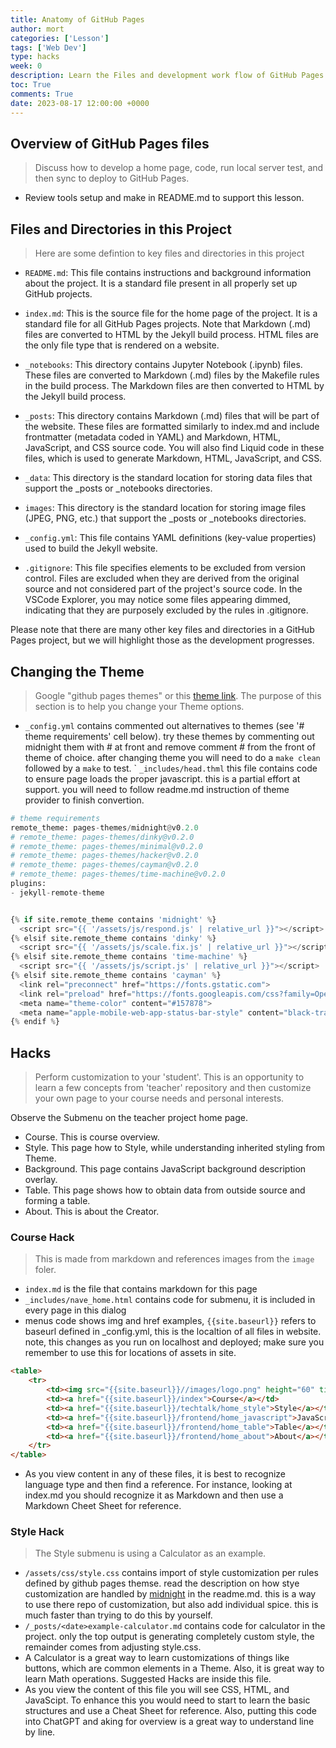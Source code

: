 ```yaml
---
title: Anatomy of GitHub Pages
author: mort
categories: ['Lesson']
tags: ['Web Dev']
type: hacks
week: 0
description: Learn the Files and development work flow of GitHub Pages.  This includes working with you home page, theme, markdown, and more.
toc: True
comments: True
date: 2023-08-17 12:00:00 +0000
---
```


## Overview of GitHub Pages files
> Discuss how to develop a home page, code, run local server test, and then sync to deploy to GitHub Pages.
- Review tools setup and make in README.md to support this lesson.  

## Files and Directories in this Project
> Here are some defintion to key files and directories in this project

- `README.md`: This file contains instructions and background information about the project. It is a standard file present in all properly set up GitHub projects.

- `index.md`: This is the source file for the home page of the project. It is a standard file for all GitHub Pages projects. Note that Markdown (.md) files are converted to HTML by the Jekyll build process. HTML files are the only file type that is rendered on a website.

- `_notebooks`: This directory contains Jupyter Notebook (.ipynb) files. These files are converted to Markdown (.md) files by the Makefile rules in the build process. The Markdown files are then converted to HTML by the Jekyll build process.

- `_posts`: This directory contains Markdown (.md) files that will be part of the website. These files are formatted similarly to index.md and include frontmatter (metadata coded in YAML) and Markdown, HTML, JavaScript, and CSS source code. You will also find Liquid code in these files, which is used to generate Markdown, HTML, JavaScript, and CSS.

- `_data`: This directory is the standard location for storing data files that support the _posts or _notebooks directories.

- `images`: This directory is the standard location for storing image files (JPEG, PNG, etc.) that support the _posts or _notebooks directories.

- `_config.yml`: This file contains YAML definitions (key-value properties) used to build the Jekyll website.

- `.gitignore`: This file specifies elements to be excluded from version control. Files are excluded when they are derived from the original source and not considered part of the project's source code. In the VSCode Explorer, you may notice some files appearing dimmed, indicating that they are purposely excluded by the rules in .gitignore.

Please note that there are many other key files and directories in a GitHub Pages project, but we will highlight those as the development progresses.


## Changing the Theme
> Google "github pages themes"  or this [theme link](https://pages.github.com/themes/).   The purpose of this section is to help you change your Theme options.
- ```_config.yml``` contains commented out alternatives to themes (see '# theme requirements' cell below).  try these themes by commenting out midnight them with # at front and remove comment # from the front of theme of choice.  after changing theme you will need to do a `make clean`  followed by a `make` to test.
` ```_includes/head.thml``` this file contains code to ensure page loads the proper javascript.  this is a partial effort at support.  you will need to follow readme.md instruction of theme provider to finish convertion.


```python
# theme requirements
remote_theme: pages-themes/midnight@v0.2.0
# remote_theme: pages-themes/dinky@v0.2.0
# remote_theme: pages-themes/minimal@v0.2.0
# remote_theme: pages-themes/hacker@v0.2.0
# remote_theme: pages-themes/cayman@v0.2.0
# remote_theme: pages-themes/time-machine@v0.2.0
plugins:
- jekyll-remote-theme
```


```python

{% if site.remote_theme contains 'midnight' %}
  <script src="{{ '/assets/js/respond.js' | relative_url }}"></script>
{% elsif site.remote_theme contains 'dinky' %}
  <script src="{{ '/assets/js/scale.fix.js' | relative_url }}"></script>
{% elsif site.remote_theme contains 'time-machine' %}
  <script src="{{ '/assets/js/script.js' | relative_url }}"></script>
{% elsif site.remote_theme contains 'cayman' %}
  <link rel="preconnect" href="https://fonts.gstatic.com">
  <link rel="preload" href="https://fonts.googleapis.com/css?family=Open+Sans:400,700&display=swap" as="style" type="text/css" crossorigin>
  <meta name="theme-color" content="#157878">
  <meta name="apple-mobile-web-app-status-bar-style" content="black-translucent">
{% endif %}
```

## Hacks
> Perform customization to your 'student'.  This is an opportunity to learn a few concepts from 'teacher' repository and then customize your own page to your course needs and personal interests.  

Observe the Submenu on the teacher project home page.

- Course.  This is course overview.  
- Style.  This page how to Style, while understanding inherited styling from Theme.
- Background.  This page contains JavaScript background description overlay.
- Table.  This page shows how to obtain data from outside source and forming a table.
- About.  This is about the Creator.

### Course Hack
> This is made from markdown and references images from the `image` foler.
- ```index.md``` is the file that contains markdown for this page
- ```_includes/nave_home.html``` contains code for submenu, it is included in every page in this dialog
- menus code shows img and href examples, ```{{site.baseurl}}``` refers to baseurl defined in _config.yml, this is the localtion of all files in website.   note, this changes as you run on localhost and deployed; make sure you remember to use this for locations of assets in site.

```html
<table>
    <tr>
        <td><img src="{{site.baseurl}}//images/logo.png" height="60" title="Frontend" alt=""></td>
        <td><a href="{{site.baseurl}}/index">Course</a></td>
        <td><a href="{{site.baseurl}}/techtalk/home_style">Style</a></td>
        <td><a href="{{site.baseurl}}/frontend/home_javascript">JavaScript</a></td>
        <td><a href="{{site.baseurl}}/frontend/home_table">Table</a></td>
        <td><a href="{{site.baseurl}}/frontend/home_about">About</a></td>
    </tr>
</table>
```

- As you view content in any of these files, it is best to recognize language type and then find a reference.  For instance, looking at index.md you should recognize it as Markdown and then use a Markdown Cheet Sheet for reference.

### Style Hack
> The Style submenu is using a Calculator as an example.
- ```/assets/css/style.css``` contains import of style customization per rules defined by github pages themse.  read the description on how stye customization are handled by [midnight](https://github.com/pages-themes/midnight#readme) in the readme.md.  this is a way to use there repo of customization, but also add individual spice.  this is much faster than trying to do this by yourself.
- ```/_posts/<date>example-calculator.md``` contains code for calculator in the project.  only the top output is generating completely custom style, the remainder comes from adjusting style.css.
- A Calculator is a great way to learn customizations of things like buttons, which are common elements in a Theme.  Also, it is great way to learn Math operations.  Suggested Hacks are inside this file.
- As you view the content of this file you will see CSS, HTML, and JavaScipt.  To enhance this you would need to start to learn the basic structures and use a Cheat Sheet for reference.   Also, putting this code into ChatGPT and aking for overview is a great way to understand line by line.
